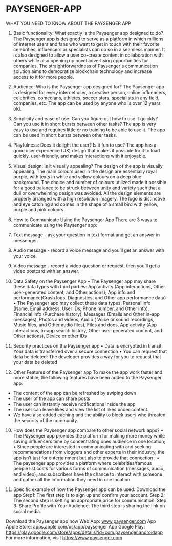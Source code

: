 # PAYSENGER-APP
WHAT YOU NEED TO KNOW ABOUT THE PAYSENGER APP
1. Basic functionality: What exactly is the Paysenger app designed to do?
The Paysenger app is designed to serve as a platform in which millions of internet users and fans who want to get in touch with their favorite celebrities, influencers or specialists can do so in a seamless manner. It is also designed to allow a user co-create content in collaboration with others while also opening up novel advertising opportunities for companies. The straightforwardness of Paysenger's communication solution aims to democratize blockchain technology and increase access to it for more people.

2. Audience: Who is the Paysenger app designed for? 
The Paysenger app is designed for every internet user, a creative person, online influencers, celebrities, comedians, athletes, soccer stars, specialists in any field, companies, etc. The app can be used by anyone who is over 12 years old.

3. Simplicity and ease of use: Can you figure out how to use it quickly? Can you use it in short bursts between other tasks?
The app is very easy to use and requires little or no training to be able to use it. The app can be used in short bursts between other tasks. 

4. Playfulness: Does it delight the user? Is it fun to use?
The app has a good user experience (UX) design that makes it possible for it to load quickly, user-friendly, and makes interactions with it enjoyable.

5. Visual design: Is it visually appealing? 
The design of the app is visually appealing. The main colours used in the design are essentially royal purple, with texts in white and yellow colours on a deep blue background.  The choice and number of colours utilized made it possible for a good balance to be struck between unity and variety such that a dull or overwhelming design was avoided. All the design elements are properly arranged with a high resolution imagery. The logo is distinctive and eye catching and comes in the shape of a small bird with yellow, purple and pink colours. 

6. How to Communicate Using the Paysenger App
There are 3 ways to communicate using the Paysenger app:
1. Text message - ask your question in text format and get an answer in messenger.
2. Audio message - record a voice message and you’ll get an answer with your voice.
3. Video message - record a video question or request, then you’ll get a video postcard with an answer.

7. Data Safety on the Paysenger App
•	The Paysenger app may share these data types with third parties:  App activity (App interactions, Other user-generated content, and Other actions); App info and performance(Crash logs, Diagnostics, and Other app performance data) 
•	The Paysenger app may collect these data types:  Personal info (Name, Email address, User IDs, Phone number, and Other info), Financial info (Purchase history), Messages (Emails and Other in-app messages), Photos and videos, Audio ( Voice or sound recordings, Music files, and Other audio files), Files and docs, App activity (App interactions, In-app search history, Other user-generated content, and Other actions), Device or other IDs

8. Security practices on the Paysenger app
•	Data is encrypted in transit: Your data is transferred over a secure connection
•	You can request that data be deleted: The developer provides a way for you to request that your data be deleted
9. Other Features of the Paysenger app
To make the app work faster and more stable, the following features have been added to the Paysenger app:
- The content of the app can be refreshed by swiping down
- The user of the app can share posts
- The user can instantly receive notifications inside the app
- The user can leave likes and view the list of likes under content.
 - We have also added caching and the ability to block users who threaten the security of the community.
10. How does the Paysenger app compare to other social network apps?
•	The Paysenger app provides the platform for making more money while saving influencers time by concentrating ones audience in one location; 
•	Since people are interested in communicating with and seeking recommendations from vloggers and other experts in their industry, the app isn’t just for entertainment but also to provide that connection ; 
•	The paysenger app provides a platform where celebrities/famous people list costs for various forms of communication (messages, audio, and video), and subscribers have the chance to interact with someone and gather all the information they need in one location.

11. Specific example of how the Paysenger app can be used.
Download the app
Step1: The first step is to sign up and confirm your account.
Step 2: The second step is setting an appropriate price for communication.
Step 3: Share Profile with Your Audience: The third step is sharing  the link on social media.

Download the Paysenger app now
Web App: www.paysenger.com 
App Apple Store: apps.apple.com/us/app/paysenger 
App Google Play: https://play.google.com/store/apps/details?id=com.paysenger.androidapp 
For more information, visit https://www.paysenger.com 

